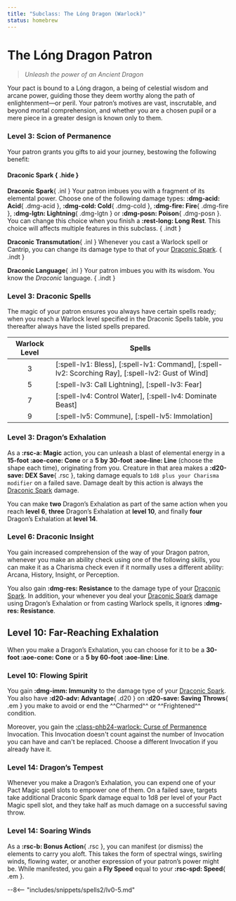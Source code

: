 ```yaml
---
title: "Subclass: The Lóng Dragon (Warlock)"
status: homebrew
---
```


<p style="display:none">

</p>

# The Lóng Dragon Patron

> *Unleash the power of an Ancient Dragon*

Your pact is bound to a Lóng dragon, a being of celestial wisdom and arcane power, guiding those they deem worthy along the path of enlightenment—or peril. Your patron’s motives are vast, inscrutable, and beyond mortal comprehension, and whether you are a chosen pupil or a mere piece in a greater design is known only to them.

### Level 3: Scion of Permanence

Your patron grants you gifts to aid your journey, bestowing the following benefit:

#### Draconic Spark { .hide }

**Draconic Spark**{ .inl } Your patron imbues you with a fragment of its elemental power. Choose one of the following damage types: **:dmg-acid: Acid**{ .dmg-acid }, **:dmg-cold: Cold**{ .dmg-cold }, **:dmg-fire: Fire**{ .dmg-fire }, **:dmg-lgtn: Lightning**{ .dmg-lgtn } or **:dmg-posn: Poison**{ .dmg-posn }. You can change this choice when you finish a **:rest-long: Long Rest**. This choice will affects multiple features in this subclass.
{ .indt }

**Draconic Transmutation**{ .inl } Whenever you cast a Warlock spell or Cantrip, you can change its damage type to that of your [Draconic Spark].
{ .indt }

**Draconic Language**{ .inl } Your patron imbues you with its wisdom. You know the *Draconic* language.
{ .indt }

### Level 3: Draconic Spells

The magic of your patron ensures you always have certain spells ready; when you reach a Warlock level specified in the Draconic Spells table, you thereafter always have the listed spells prepared.

| Warlock Level | Spells |
|:-:|---|
| 3 | [:spell-lv1: Bless], [:spell-lv1: Command], [:spell-lv2: Scorching Ray], [:spell-lv2: Gust of Wind] |
| 5 | [:spell-lv3: Call Lightning], [:spell-lv3: Fear] |
| 7 | [:spell-lv4: Control Water], [:spell-lv4: Dominate Beast] |
| 9 | [:spell-lv5: Commune], [:spell-lv5: Immolation] |

### Level 3: Dragon’s Exhalation

As a **:rsc-a: Magic** action, you can unleash a blast of elemental energy in a **15-foot :aoe-cone: Cone** or a **5 by 30-foot :aoe-line: Line** (choose the shape each time), originating from you. Creature in that area makes a **:d20-save: DEX Save**{ .rsc }, taking damage equals to `1d8 plus your Charisma modifier` on a failed save. Damage dealt by this action is always the [Draconic Spark] damage. 

You can make **two** Dragon’s Exhalation as part of the same action when you reach **level 6**, **three** Dragon’s Exhalation at **level 10**, and finally **four** Dragon’s Exhalation at **level 14**.

### Level 6: Draconic Insight

You gain increased comprehension of the way of your Dragon patron, whenever you make an ability check using one of the following skills, you can make it as a Charisma check even if it normally uses a different ability: Arcana, History, Insight, or Perception.

You also gain **:dmg-res: Resistance** to the damage type of your [Draconic Spark]. In addition, your whenever you deal your [Draconic Spark] damage using Dragon’s Exhalation or from casting Warlock spells, it ignores **:dmg-res: Resistance**.

## Level 10: Far-Reaching Exhalation

When you make a Dragon’s Exhalation, you can choose for it to be a **30-foot :aoe-cone: Cone** or a **5 by 60-foot :aoe-line: Line**.

### Level 10: Flowing Spirit

You gain **:dmg-imm: Immunity** to the damage type of your [Draconic Spark]. You also have **:d20-adv: Advantage**{ .d20 } on **:d20-save: Saving Throws**{ .em } you make to avoid or end the ^^Charmed^^ or ^^Frightened^^ condition. 

Moreover, you gain the [:class-phb24-warlock: Curse of Permanence](../../option/class-options/warlock-invocations/hb.md#curse-of-permanence) Invocation. This Invocation doesn't count against the number of Invocation you can have and can't be replaced. Choose a different Invocation if you already have it. 

### Level 14: Dragon’s Tempest

Whenever you make a Dragon’s Exhalation, you can expend one of your Pact Magic spell slots to empower one of them. On a failed save, targets take additional Draconic Spark damage equal to 1d8 per level of your Pact Magic spell slot, and they take half as much damage on a successful saving throw. 

### Level 14: Soaring Winds 

As a **:rsc-b: Bonus Action**{ .rsc }, you can manifest (or dismiss) the elements to carry you aloft. This takes the form of spectral wings, swirling winds, flowing water, or another expression of your patron’s power might be. While manifested, you gain a **Fly Speed** equal to your **:rsc-spd: Speed**{ .em }.  

--8<-- "includes/snippets/spells2/lv0-5.md"

[Draconic Spark]: #draconic-spark